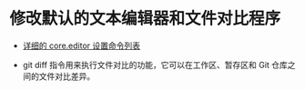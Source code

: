 # 修改默认的文本编辑器和文件对比程序

- [详细的 core.editor 设置命令列表](https://git-scm.com/book/en/v2/Appendix-C%3A-Git-Commands-Setup-and-Config)

- git diff 指令用来执行文件对比的功能，它可以在工作区、暂存区和 Git 仓库之间的文件对比差异。


